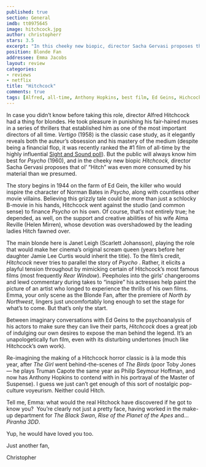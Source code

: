 ```yaml
---
published: true
section: General
imdb: tt0975645
image: hitchcock.jpg
author: christopherr 
stars: 3.5
excerpt: "In this cheeky new biopic, director Sacha Gervasi proposes that ol&rsquo; &ldquo;Hitch&rdquo; was even more consumed by his material than we presumed."
position: Blonde Fan
addressee: Emma Jacobs
layout: review
categories:
- reviews
- netflix
title: "Hitchcock"
comments: true
tags: [Alfred, all-time, Anthony Hopkins, best film, Ed Geins, Hichcock, Letters, Psycho, Scarlett Johansson, Sight and Sount, undefined, Vertigo]
---
```

<p>In case you didn&rsquo;t know before taking this role, director Alfred Hitchcock had a thing for blondes. He took pleasure in punishing his fair-haired muses in a series of thrillers that established him as one of the most important directors of all time. <em>Vertigo</em> (1958) is the classic case study, as it elegantly reveals both the auteur&rsquo;s obsession and his mastery of the medium (despite being a financial flop, it was recently ranked the #1 film of all-time by the highly influential <a href="http://www.bfi.org.uk/news/50-greatest-films-all-time">Sight and Sound poll</a>). But the public will always know him best for <em>Psycho</em> (1960), and in the cheeky new biopic <em>Hitchcock, </em>director Sacha Gervasi proposes that ol&rsquo; &ldquo;Hitch&rdquo; was even more consumed by his material than we presumed.</p>
<p>The story begins in 1944 on the farm of Ed Gein, the killer who would inspire the character of Norman Bates in <em>Psycho</em>, along with countless other movie villains. Believing this grizzly tale could be more than just a schlocky B-movie in his hands, Hitchcock went against the studio (and common sense) to finance <em>Psycho</em> on his own. Of course, that&rsquo;s not entirely true; he depended, as well, on the support and creative abilities of his wife Alma Reville (Helen Mirren), whose devotion was overshadowed by the leading ladies Hitch fawned over.</p>
<p>The main blonde here is Janet Leigh (Scarlett Johansson), playing the role that would make her cinema&rsquo;s original scream queen (years before her daughter Jamie Lee Curtis would inherit the title). To the film&rsquo;s credit, <em>Hitchcock</em> never tries to parallel the story of <em>Psycho</em> . Rather, it elicits a playful tension throughout by mimicking certain of Hitchcock&rsquo;s most famous films (most frequently <em>Rear Window</em>). Peepholes into the girls&rsquo; changerooms and lewd commentary during takes to &ldquo;inspire&rdquo; his actresses help paint the picture of an artist who longed to experience the thrills of his own films. Emma, your only scene as the Blonde Fan, after the premiere of <em>North by Northwest</em>, lingers just uncomfortably long enough to set the stage for what&rsquo;s to come. But that&rsquo;s only the start.</p>
<p>Between imaginary conversations with Ed Geins to the psychoanalysis of his actors to make sure they can live their parts, <em>Hitchcock</em> does a great job of indulging our own desires to expose the man behind the legend. It&rsquo;s an unapologetically fun film, even with its disturbing undertones (much like Hitchcock&rsquo;s own work).</p>
<p>Re-imagining the making of a Hitchcock horror classic is &agrave; la mode this year, after <em>The Girl</em> went behind-the-scenes of <em>The Birds </em>(poor Toby Jones&mdash; he plays Truman Capote the same year as Philip Seymour Hoffman, and now has Anthony Hopkins to contend with in his portrayal of the Master of Suspense). I guess we just can&rsquo;t get enough of this sort of nostalgic pop-culture voyeurism. Neither could Hitch.</p>
<p>Tell me, Emma: what would the real Hitchock have discovered if he got to know you? &nbsp;You&rsquo;re clearly not just a pretty face, having worked in the make-up department for <em>The Black Swan</em>, <em>Rise of the Planet of the Apes</em> and&hellip; <em>Piranha 3DD</em>.</p>
<p>Yup, he would have loved you too.</p>
<p>Just another fan,</p>
<p>Christopher</p>